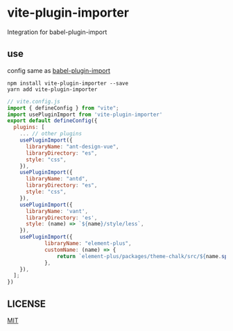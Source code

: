 # vite-plugin-importer

Integration for babel-plugin-import

## use

config same as [babel-plugin-import](https://github.com/ant-design/babel-plugin-import)

```
npm install vite-plugin-importer --save
yarn add vite-plugin-importer
```

```js
// vite.config.js
import { defineConfig } from "vite";
import usePluginImport from 'vite-plugin-importer'
export default defineConfig({
  plugins: [
    ... // other plugins
    usePluginImport({
      libraryName: "ant-design-vue",
      libraryDirectory: "es",
      style: "css",
    }),
    usePluginImport({
      libraryName: "antd",
      libraryDirectory: "es",
      style: "css",
    }),
    usePluginImport({
      libraryName: 'vant',
      libraryDirectory: 'es',
      style: (name) => `${name}/style/less`,
    }),
    usePluginImport({
			libraryName: "element-plus",
			customName: (name) => {
				return `element-plus/packages/theme-chalk/src/${name.split('-')[1]}.scss`
			},
    }),
  ];
})

```

## LICENSE

[MIT](./LICENSE)
